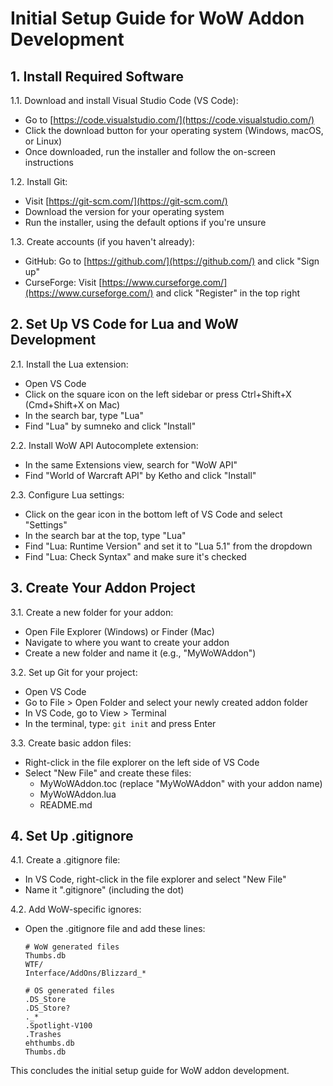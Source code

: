 # Initial Setup Guide for WoW Addon Development

## 1. Install Required Software

1.1. Download and install Visual Studio Code (VS Code):
   - Go to [https://code.visualstudio.com/](https://code.visualstudio.com/)
   - Click the download button for your operating system (Windows, macOS, or Linux)
   - Once downloaded, run the installer and follow the on-screen instructions

1.2. Install Git:
   - Visit [https://git-scm.com/](https://git-scm.com/)
   - Download the version for your operating system
   - Run the installer, using the default options if you're unsure

1.3. Create accounts (if you haven't already):
   - GitHub: Go to [https://github.com/](https://github.com/) and click "Sign up"
   - CurseForge: Visit [https://www.curseforge.com/](https://www.curseforge.com/) and click "Register" in the top right

## 2. Set Up VS Code for Lua and WoW Development

2.1. Install the Lua extension:
   - Open VS Code
   - Click on the square icon on the left sidebar or press Ctrl+Shift+X (Cmd+Shift+X on Mac)
   - In the search bar, type "Lua"
   - Find "Lua" by sumneko and click "Install"

2.2. Install WoW API Autocomplete extension:
   - In the same Extensions view, search for "WoW API"
   - Find "World of Warcraft API" by Ketho and click "Install"

2.3. Configure Lua settings:
   - Click on the gear icon in the bottom left of VS Code and select "Settings"
   - In the search bar at the top, type "Lua"
   - Find "Lua: Runtime Version" and set it to "Lua 5.1" from the dropdown
   - Find "Lua: Check Syntax" and make sure it's checked

## 3. Create Your Addon Project

3.1. Create a new folder for your addon:
   - Open File Explorer (Windows) or Finder (Mac)
   - Navigate to where you want to create your addon
   - Create a new folder and name it (e.g., "MyWoWAddon")

3.2. Set up Git for your project:
   - Open VS Code
   - Go to File > Open Folder and select your newly created addon folder
   - In VS Code, go to View > Terminal
   - In the terminal, type: `git init` and press Enter

3.3. Create basic addon files:
   - Right-click in the file explorer on the left side of VS Code
   - Select "New File" and create these files:
     - MyWoWAddon.toc (replace "MyWoWAddon" with your addon name)
     - MyWoWAddon.lua
     - README.md

## 4. Set Up .gitignore

4.1. Create a .gitignore file:
   - In VS Code, right-click in the file explorer and select "New File"
   - Name it ".gitignore" (including the dot)

4.2. Add WoW-specific ignores:
   - Open the .gitignore file and add these lines:
     ```
     # WoW generated files
     Thumbs.db
     WTF/
     Interface/AddOns/Blizzard_*

     # OS generated files
     .DS_Store
     .DS_Store?
     ._*
     .Spotlight-V100
     .Trashes
     ehthumbs.db
     Thumbs.db
     ```

This concludes the initial setup guide for WoW addon development.

